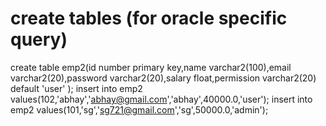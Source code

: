 create tables (for oracle specific query)
====================
 create table emp2(id number primary key,name varchar2(100),email varchar2(20),password varchar2(20),salary float,permission varchar2(20) default 'user' );
 insert into emp2 values(102,'abhay','abhay@gmail.com','abhay',40000.0,'user');
 insert into emp2 values(101,'sg','sg721@gmail.com','sg',50000.0,'admin');
